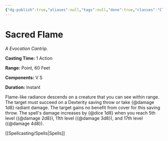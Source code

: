 ```yaml
---
{"dg-publish":true,"aliases":null,"tags":null,"done":true,"classes":"Cleric,","spellLevel":0,"school":"Evocation","source":"PHB","permalink":"/spells/sacred-flame/","dgHomeLink":false,"dgPassFrontmatter":true}
---
```


# Sacred Flame
*A Evocation Cantrip.*

**Casting Time:** 1 Action

**Range:** Point, 60 Feet

**Components:** V S 

**Duration:** Instant

Flame-like radiance descends on a creature that you can see within range. The target must succeed on a Dexterity saving throw or take {@damage 1d8} radiant damage. The target gains no benefit from cover for this saving throw.
The spell's damage increases by {@dice 1d8} when you reach 5th level ({@damage 2d8}), 11th level ({@damage 3d8}), and 17th level ({@damage 4d8}).

[[Spellcasting/Spells|Spells]]